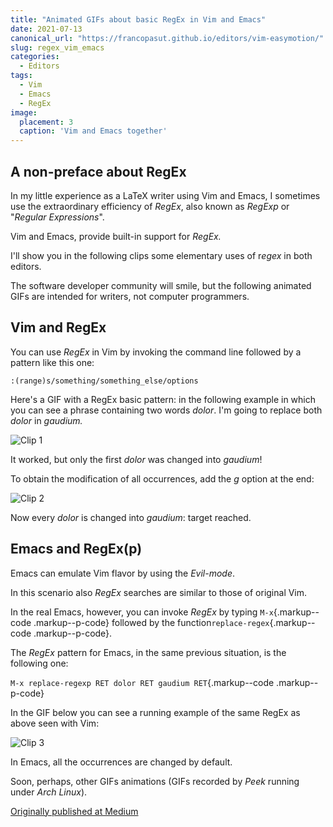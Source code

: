 ```yaml
---
title: "Animated GIFs about basic RegEx in Vim and Emacs"
date: 2021-07-13
canonical_url: "https://francopasut.github.io/editors/vim-easymotion/"
slug: regex_vim_emacs
categories:
  - Editors
tags:
  - Vim
  - Emacs
  - RegEx
image:
  placement: 3
  caption: 'Vim and Emacs together'
---
```




## A non-preface about RegEx

In my little experience as a LaTeX writer using Vim and Emacs, I sometimes use the extraordinary efficiency of *RegEx*, also known as *RegExp* or "*Regular Expressions*".

Vim and Emacs, provide built-in support for *RegEx.*

I'll show you in the following clips some elementary uses of r*egex* in both editors.

The software developer community will smile, but the following animated GIFs are intended for writers, not computer programmers.

## Vim and RegEx

You can use *RegEx* in Vim by invoking the command line followed by a pattern like this one:

```vim 
:(range)s/something/something_else/options
```

Here's a GIF with a RegEx basic pattern: in the following example in which you can see a phrase containing two words *dolor*. I'm going to replace both *dolor* in *gaudium.*

![Clip 1](regex_vim_emacs_1.gif)

It worked, but only the first *dolor* was changed into *gaudium*!

To obtain the modification of all occurrences, add the *g* option at the end:

![Clip 2](regex_vim_emacs_2.gif)

Now every *dolor* is changed into *gaudium*: target reached.

## Emacs and RegEx(p)

Emacs can emulate Vim flavor by using the *Evil-mode*.

In this scenario also *RegEx* searches are similar to those of original Vim.

In the real Emacs, however, you can invoke *RegEx* by typing `M-x`{.markup--code .markup--p-code} followed by the function`replace-regex`{.markup--code .markup--p-code}.

The *RegEx* pattern for Emacs, in the same previous situation, is the following one:

`M-x replace-regexp RET dolor RET gaudium RET`{.markup--code .markup--p-code}

In the GIF below you can see a running example of the same RegEx as above seen with Vim:

![Clip 3](regex_vim_emacs_3.gif)

In Emacs, all the occurrences are changed by default.

Soon, perhaps, other GIFs animations (GIFs recorded by *Peek* running under *Arch Linux*).

[Originally published at Medium](https://medium.com/@francopasut/animated-gifs-about-basic-regex-in-vim-and-emacs-ecdac82499bf)
